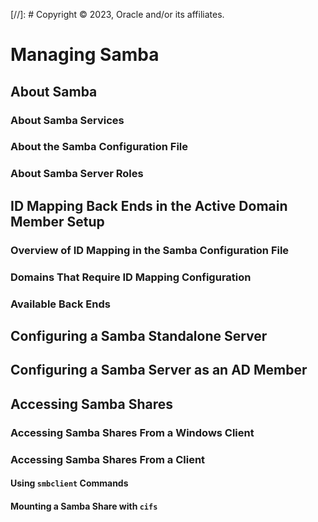 [//]: # Copyright © 2023, Oracle and/or its affiliates.

# Managing Samba

## About Samba

### About Samba Services

### About the Samba Configuration File

### About Samba Server Roles

## ID Mapping Back Ends in the Active Domain Member Setup

### Overview of ID Mapping in the Samba Configuration File

### Domains That Require ID Mapping Configuration

### Available Back Ends

## Configuring a Samba Standalone Server

## Configuring a Samba Server as an AD Member

## Accessing Samba Shares

### Accessing Samba Shares From a Windows Client

### Accessing Samba Shares From a Client

#### Using `smbclient` Commands

#### Mounting a Samba Share with `cifs`

